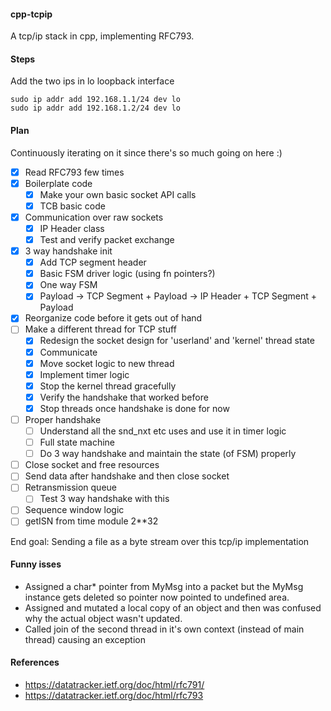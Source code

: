 #### cpp-tcpip

A tcp/ip stack in cpp, implementing RFC793.

#### Steps

Add the two ips in lo loopback interface

```
sudo ip addr add 192.168.1.1/24 dev lo
sudo ip addr add 192.168.1.2/24 dev lo
```

#### Plan

Continuously iterating on it since there's so much going on here :)

- [x] Read RFC793 few times
- [x] Boilerplate code
    - [x] Make your own basic socket API calls
    - [x] TCB basic code
- [x] Communication over raw sockets
    - [x] IP Header class
    - [x] Test and verify packet exchange
- [x] 3 way handshake init
    - [x] Add TCP segment header
    - [x] Basic FSM driver logic (using fn pointers?)
    - [x] One way FSM
    - [x] Payload -> TCP Segment + Payload -> IP Header + TCP Segment + Payload
- [x] Reorganize code before it gets out of hand
- [ ] Make a different thread for TCP stuff
    - [x] Redesign the socket design for 'userland' and 'kernel' thread state
    - [x] Communicate
    - [x] Move socket logic to new thread
    - [x] Implement timer logic
    - [x] Stop the kernel thread gracefully
    - [x] Verify the handshake that worked before
    - [x] Stop threads once handshake is done for now
- [ ] Proper handshake
    - [ ] Understand all the snd_nxt etc uses and use it in timer logic
    - [ ] Full state machine
    - [ ] Do 3 way handshake and maintain the state (of FSM) properly
- [ ] Close socket and free resources
- [ ] Send data after handshake and then close socket
- [ ] Retransmission queue
    - [ ] Test 3 way handshake with this
- [ ] Sequence window logic
- [ ] getISN from time module 2**32

End goal: Sending a file as a byte stream over this tcp/ip implementation

#### Funny isses

 - Assigned a char* pointer from MyMsg into a packet but the MyMsg instance gets deleted so pointer now pointed to undefined area.
 - Assigned and mutated a local copy of an object and then was confused why the actual object wasn't updated.
 - Called join of the second thread in it's own context (instead of main thread) causing an exception

#### References
 - https://datatracker.ietf.org/doc/html/rfc791/
 - https://datatracker.ietf.org/doc/html/rfc793
